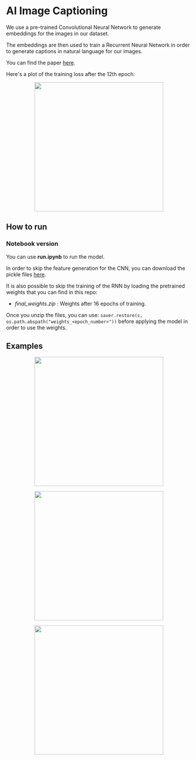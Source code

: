 # AI Image Captioning

We use a pre-trained Convolutional Neural Network to generate embeddings for the images in our dataset.

The embeddings are then used to train a Recurrent Neural Network in order to generate captions in natural language for our images.

You can find the paper [here](https://arxiv.org/pdf/1411.4555).

Here's a plot of the training loss after the 12th epoch:

<p align="center">
  <img src="https://github.com/dpstart/rnn-image-captioning/blob/master/training_loss.png" width="350"/>
</p>


## How to run

### Notebook version

You can use __run.ipynb__ to run the model.

In order to skip the feature generation for the CNN, you can download the pickle files [here](https://github.com/dpstart/rnn-image-captioning/releases/tag/v0.1).

It is also possible to skip the training of the RNN by loading the pretrained weights that you can find in this repo:

* *final_weights.zip* : Weights after 16 epochs of training.

Once you unzip the files, you can use: `saver.restore(s, os.path.abspath("weights_<epoch_number>"))` before applying the model in order to use the weights.


## Examples

<p align="center">
  <img src="https://github.com/dpstart/rnn-image-captioning/blob/master/example_1.jpeg" width="350"/>
</p>

<p align="center">
  <img src="https://github.com/dpstart/rnn-image-captioning/blob/master/example_2.jpeg" width="350"/>
</p>

<p align="center">
  <img src="https://github.com/dpstart/rnn-image-captioning/blob/master/example_3.jpeg" width="350"/>
</p>
